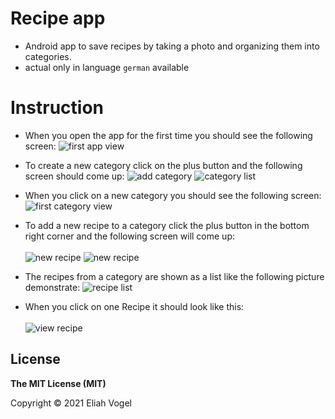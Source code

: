 # Recipe app
* Android app to save recipes by taking a photo and organizing them into categories.
* actual only in language `german` available

# Instruction
* When you open the app for the first time you should see the following screen:
![first app view](/doc/firstAppView.png)

* To create a new category click on the plus button and the following screen should come up:
![add category](/doc/addCategory.png)
![category list](/doc/categoryList.png)

* When you click on a new category you should see the following screen:
![first category view](/doc/firstCategoryView.png)

* To add a new recipe to a category click the plus button in the bottom right corner and the following screen will come up:
<br></br>
![new recipe](/doc/newRecipe.png)
![new recipe](/doc/newRecipeWithPhoto.png)

* The recipes from a category are shown as a list like the following picture demonstrate:
![recipe list](/doc/recipeList.png)

* When you click on one Recipe it should look like this:
<br></br>
![view recipe](/doc/viewRecipe.png)

## License
**The MIT License (MIT)**

Copyright © 2021 Eliah Vogel
